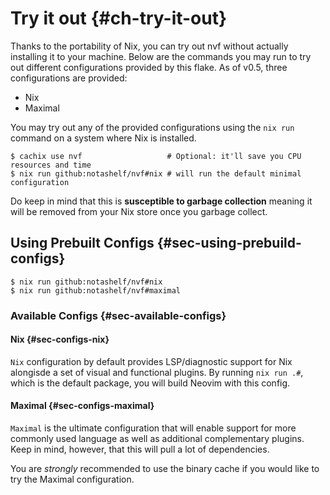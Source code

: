 # Try it out {#ch-try-it-out}

Thanks to the portability of Nix, you can try out nvf without actually installing it to your machine.
Below are the commands you may run to try out different configurations provided by this flake. As of v0.5, three
configurations are provided:

- Nix
- Maximal

You may try out any of the provided configurations using the `nix run` command on a system where Nix is installed.

```console
$ cachix use nvf                   # Optional: it'll save you CPU resources and time
$ nix run github:notashelf/nvf#nix # will run the default minimal configuration
```

Do keep in mind that this is **susceptible to garbage collection** meaning it will be removed from your Nix store
once you garbage collect.

## Using Prebuilt Configs {#sec-using-prebuild-configs}

```console
$ nix run github:notashelf/nvf#nix
$ nix run github:notashelf/nvf#maximal
```

### Available Configs {#sec-available-configs}

#### Nix {#sec-configs-nix}

`Nix` configuration by default provides LSP/diagnostic support for Nix alongisde a set of visual and functional plugins.
By running `nix run .#`, which is the default package, you will build Neovim with this config.

#### Maximal {#sec-configs-maximal}

`Maximal` is the ultimate configuration that will enable support for more commonly used language as well as additional
complementary plugins. Keep in mind, however, that this will pull a lot of dependencies.

You are _strongly_ recommended to use the binary cache if you would like to try the Maximal configuration.
